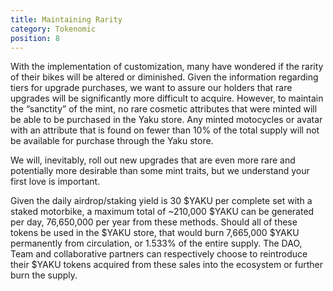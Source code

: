 ```yaml
---
title: Maintaining Rarity
category: Tokenomic
position: 8
---
```


With the implementation of customization, many have wondered if the rarity of their bikes will be altered or diminished. Given the information regarding tiers for upgrade purchases, we want to assure our holders that rare upgrades will be significantly more difficult to acquire. However, to maintain the “sanctity” of the mint, no rare cosmetic attributes that were minted will be able to be purchased in the Yaku store. Any minted motocycles or avatar with an attribute that is found on fewer than 10% of the total supply will not be available for purchase through the Yaku store.

We will, inevitably, roll out new upgrades that are even more rare and potentially more desirable than some mint traits, but we understand your first love is important.

Given the daily airdrop/staking yield is 30 $YAKU per complete set with a staked motorbike, a maximum total of ~210,000 $YAKU can be generated per day, 76,650,000 per year from these methods. Should all of these tokens be used in the $YAKU store, that would burn 7,665,000 $YAKU permanently from circulation, or 1.533% of the entire supply. The DAO, Team and collaborative partners can respectively choose to reintroduce their $YAKU tokens acquired from these sales into the ecosystem or further burn the supply.